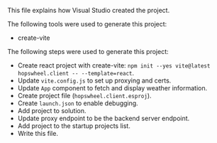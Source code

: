 This file explains how Visual Studio created the project.

The following tools were used to generate this project:
- create-vite

The following steps were used to generate this project:
- Create react project with create-vite: `npm init --yes vite@latest hopswheel.client -- --template=react`.
- Update `vite.config.js` to set up proxying and certs.
- Update `App` component to fetch and display weather information.
- Create project file (`hopswheel.client.esproj`).
- Create `launch.json` to enable debugging.
- Add project to solution.
- Update proxy endpoint to be the backend server endpoint.
- Add project to the startup projects list.
- Write this file.
